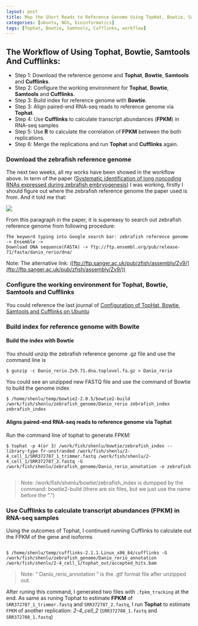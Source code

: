 ```yaml
---
layout: post
title: Map the Short Reads to Reference Genome Using TopHat, Bowtie, Samtools and Cufflinks (Ubuntu) 
categories: [ubuntu, NGS, bioinformatics]
tags: [Tophat, Bowtie, Samtools, Cufflinks, workflow]
---
```


## The Workflow of Using Tophat, Bowtie, Samtools And Cufflinks:

- Step 1: Download the reference genome and **Tophat**, **Bowtie**, **Samtools** and **Cufflinks**.
- Step 2: Configure the working environment for **Tophat**, **Bowtie**, **Samtools**  and **Cufflinks**.
- Step 3: Build index for reference genome with **Bowtie**.
- Step 3: Align paired-end RNA-seq reads to reference genome via **Tophat**.
- Step 4: Use **Cufflinks** to calculate transcript abundances (**FPKM**) in RNA-seq samples
- Step 5: Use **R** to calculate the correlation of **FPKM** between the both replications.
- Step 6: Merge the replications and run **Tophat** and **Cufflinks** again.


### Download the zebrafish reference genome

The next two weeks, all my works have been showed in the workflow above. In term of the paper ([Systematic identification of long noncoding RNAs expressed during zebrafish embryogenesis](http://www.ncbi.nlm.nih.gov/pmc/articles/PMC3290793/)) I was working, firstly I should figure out where the zebrafish reference genome the paper used is from. And it told me that:

![](http://i.imgur.com/0j2PDa5.png)

From this paragraph in the paper, it is supereasy to search out zebrafish reference genome from
following procedure:

```
The keyword typing into Google search bar: zebrafish reference genome -> Ensemble ->
Download DNA sequence(FASTA) -> ftp://ftp.ensembl.org/pub/release-71/fasta/danio_rerio/dna/
```
Note: The alternative link: ([ftp://ftp.sanger.ac.uk/pub/zfish/assembly/Zv9/](ftp://ftp.sanger.ac.uk/pub/zfish/assembly/Zv9/))

### Configure the working environment for **Tophat**, **Bowtie**, **Samtools**  and **Cufflinks**  

You could reference the last journal of [Configuration of TopHat, Bowtie, Samtools and Cufflinks on Ubuntu](http://lushen.github.com/en/2013/09/Tophat%26Bowtie%26Cufflinks-1-2013/)  

### Build index for reference genome with **Bowite**  

#### Build the index with Bowtie   
You should unzip the zebrafish reference genome .gz file and use the command line is  
  
```   
$ gunzip -c Danio_rerio.Zv9.71.dna.toplevel.fa.gz > Danio_rerio   
```  
  
You could see an unzipped new FASTQ file and use the command of Bowtie to build the genome
index   

```   
$ /home/shenlu/temp/bowtie2-2.0.5/bowtie2-build /work/fish/shenlu/zebrafish_genome/Danio_rerio zebrafish_index zebrafish_index   
```   
#### Aligns paired-end RNA-seq reads to reference genome via Tophat   
Run the command line of tophat to generate FPKM:   

```    
$ tophat -p 4(or 3) /work/fish/shenlu/bowtie/zebrafish_index --library-type fr-unstranded /work/fish/shenlu/2-4_cell_1/SRR372787_1_trimmer.fastq /work/fish/shenlu/2-4_cell_1/SRR372787_2.fastq -G /work/fish/shenlu/zebrafish_genome/Danio_rerio_annotation -o zebrafish     
``` 
![]()

> Note: /work/fish/shenlu/bowtie/zebrafish_index is dumpped by the command: bowtie2-build (there
are six files, but we just use the name before the ".")   


### Use Cufflinks to calculate transcript abundances (FPKM) in RNA-seq samples

Using the outcomes of Tophat, I continued running Cufflinks to calculate out the FPKM of the gene and isoforms  

![]()

```   
$ /home/shenlu/temp/cufflinks-2.1.1.Linux_x86_64/cufflinks -G /work/fish/shenlu/zebrafish_genome/Danio_rerio_annotation /work/fish/shenlu/2-4_cell_1/tophat_out/accepted_hits.bam   
```   

> Note: “ Danio_rerio_annotation ” is the .gtf format file after unzipped out.

After runing this command, I generated two files with ```.fpkm_tracking``` at the end. As same as runing Tophat to estimate **FPKM** of ```SRR372787_1_trimmer.fastq``` and ```SRR372787_2.fastq```, I run **Tophat** to estimate ```FPKM``` of another replication: *2-4_cell_2* (```SRR372788_1.fastq``` and ```SRR372788_1.fastq```)


